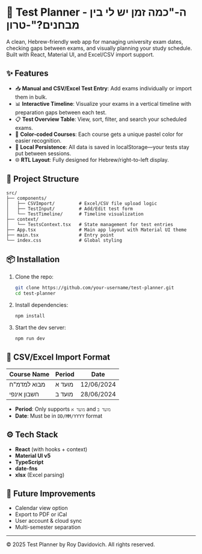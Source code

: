 # 📅 Test Planner - ה-"כמה זמן יש לי בין מבחנים?"-טרון

A clean, Hebrew-friendly web app for managing university exam dates, checking gaps between exams, and visually planning your study schedule. Built with React, Material UI, and Excel/CSV import support.

## ✨ Features

- 📥 **Manual and CSV/Excel Test Entry**: Add exams individually or import them in bulk.
- 📊 **Interactive Timeline**: Visualize your exams in a vertical timeline with preparation gaps between each test.
- 📋 **Test Overview Table**: View, sort, filter, and search your scheduled exams.
- 🎨 **Color-coded Courses**: Each course gets a unique pastel color for easier recognition.
- 💾 **Local Persistence**: All data is saved in localStorage—your tests stay put between sessions.
- 🌐 **RTL Layout**: Fully designed for Hebrew/right-to-left display.

## 📂 Project Structure

```
src/
├── components/
│   ├── CSVImport/         # Excel/CSV file upload logic
│   ├── TestInput/         # Add/Edit test form
│   └── TestTimeline/      # Timeline visualization
├── context/
│   └── TestsContext.tsx   # State management for test entries
├── App.tsx                # Main app layout with Material UI theme
├── main.tsx               # Entry point
└── index.css              # Global styling
```

## 📦 Installation

1. Clone the repo:
   ```bash
   git clone https://github.com/your-username/test-planner.git
   cd test-planner
   ```

2. Install dependencies:
   ```bash
   npm install
   ```

3. Start the dev server:
   ```bash
   npm run dev
   ```

## 📄 CSV/Excel Import Format

| Course Name | Period  | Date        |
|-------------|---------|-------------|
| מבוא למדמ"ח | מועד א  | 12/06/2024  |
| חשבון אינפי | מועד ב  | 28/06/2024  |

- **Period**: Only supports `מועד א` and `מועד ב`
- **Date**: Must be in `DD/MM/YYYY` format

## ⚙️ Tech Stack

- **React** (with hooks + context)
- **Material UI v5**
- **TypeScript**
- **date-fns**
- **xlsx** (Excel parsing)

## 📌 Future Improvements

- Calendar view option
- Export to PDF or iCal
- User account & cloud sync
- Multi-semester separation

---

© 2025 Test Planner by Roy Davidovich. All rights reserved.
